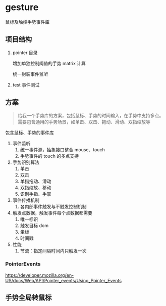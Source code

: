 # gesture

鼠标及触控手势事件库



## 项目结构



1. pointer 目录

   增加单独控制阈值的手势 matrix 计算

   统一封装事件监听

2. test 事件测试



## 方案

> 给我一个手势库的方案，包括鼠标、手势的时间输入，在手势中支持多点。需要包含通用的手势场景，如单击、双击、拖动、滑动、双指缩放等

包含鼠标、手势的事件库

1. 事件监听
   1. 统一事件源，抽象接口整合 mouse、touch
   2. 手势事件的 touch 的多点支持
2. 手势识别算法
   1. 单击
   2. 双击
   3. 单指拖动、滑动
   4. 双指缩放、移动
   5. 识别手指、手掌
3. 事件传播机制
   1. 各内部事件触发与不触发控制机制
4. 触发点数据，触发事件每个点数据都需要
   1. 唯一标识
   2. 触发目标 dom
   3. 坐标
   4. 时间戳
5. 性能
   1. 节流：指定间隔时间内只触发一次

### PointerEvents

https://developer.mozilla.org/en-US/docs/Web/API/Pointer_events/Using_Pointer_Events

## 手势全局转鼠标

